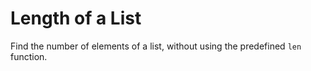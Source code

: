 # Length of a List

Find the number of elements of a list, without using the predefined `len` function.
